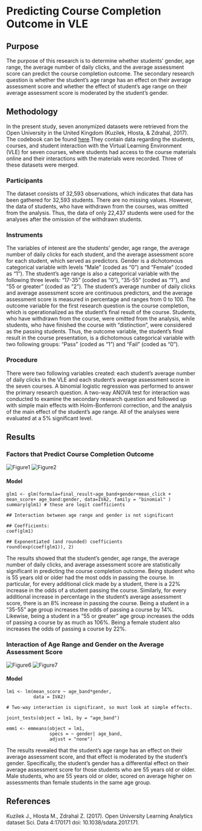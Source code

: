 # Predicting Course Completion Outcome in VLE

## Purpose

The purpose of this research is to determine whether students’ gender, age range, the average number of daily clicks, and the average assessment score can predict the course completion outcome. The secondary research question is whether the student’s age range has an effect on their average assessment score and whether the effect of student’s age range on their average assessment score is moderated by the student’s gender. 

## Methodology

In the present study, seven anonymized datasets were retrieved from the Open University in the United Kingdom (Kuzilek, Hlosta, & Zdrahal, 2017). The codebook can be found [here](https://analyse.kmi.open.ac.uk/open_dataset).They contain data regarding the students, courses, and student interaction with the Virtual Learning Environment (VLE) for seven courses, where students had access to the course materials online and their interactions with the materials were recorded. Three of these datasets were merged. 

### Participants

The dataset consists of 32,593 observations, which indicates that data has been gathered for 32,593 students. There are no missing values. However, the data of students, who have withdrawn from the courses, was omitted from the analysis. Thus, the data of only 22,437 students were used for the analyses after the omission of the withdrawn students. 

### Instruments

The variables of interest are the students’ gender, age range, the average number of daily clicks for each student, and the average assessment score for each student, which served as predictors. Gender is a dichotomous categorical variable with levels “Male” (coded as “0”) and “Female” (coded as “1”). The student’s age range is also a categorical variable with the following three levels: “17-35” (coded as “0”), “35-55” (coded as “1”), and “55 or greater” (coded as “2”). The student’s average number of daily clicks and average assessment score are continuous predictors, and the average assessment score is measured in percentage and ranges from 0 to 100. The outcome variable for the first research question is the course completion, which is operationalized as the student’s final result of the course. Students, who have withdrawn from the course, were omitted from the analysis, while students, who have finished the course with “distinction”, were considered as the passing students. Thus, the outcome variable, the student’s final result in the course presentation, is a dichotomous categorical variable with two following groups: “Pass” (coded as “1”) and “Fail” (coded as “0”). 

### Procedure

There were two following variables created: each student’s average number of daily clicks in the VLE and each student’s average assessment score in the seven courses. A binomial logistic regression was performed to answer the primary research question. A two-way ANOVA test for interaction was conducted to examine the secondary research question and followed up with simple main effects with Holm-Bonferroni correction, and the analysis of the main effect of the student’s age range. All of the analyses were evaluated at a 5% significant level. 

## Results

### Factors that Predict Course Completion Outcome

![Figure1]()
![Figure2]()

#### Model
```
glm1 <- glm(formula=final_result~age_band+gender+mean_click + mean_score+ age_band:gender, data=IVA2, family = "binomial" )
summary(glm1) # these are logit coefficients

## Interaction between age range and gender is not significant

## Coefficients:
coef(glm1) 

## Exponentiated (and rounded) coefficients
round(exp(coef(glm1)), 2) 
```
The results showed that the student’s gender, age range, the average number of daily clicks, and average assessment score are statistically significant in predicting the course completion outcome. Being student who is 55 years old or older had the most odds in passing the course. In particular, for every additional click made by a student, there is a 22% increase in the odds of a student passing the course. Similarly, for every additional increase in percentage in the student’s average assessment score, there is an 8% increase in passing the course. Being a student in a “35-55” age group increases the odds of passing a course by 14%. Likewise, being a student in a “55 or greater” age group increases the odds of passing a course by as much as 106%. Being a female student also increases the odds of passing a course by 22%. 

### Interaction of Age Range and Gender on the Average Assessment Score

![Figure6]()
![Figure7]()

#### Model
```
lm1 <- lm(mean_score ~ age_band*gender, 
          data = IVA2)
          
# Two-way interaction is significant, so must look at simple effects.

joint_tests(object = lm1, by = "age_band")

emm1 <- emmeans(object = lm1,
                specs = ~ gender| age_band,
                adjust = "none")
```

The results revealed that the student’s age range has an effect on their average assessment score, and that effect is moderated by the student’s gender. Specifically, the student’s gender has a differential effect on their average assessment score for those students who are 55 years old or older. Male students, who are 55 years old or older, scored on average higher on assessments than female students in the same age group. 

## References
Kuzilek J., Hlosta M., Zdrahal Z. (2017). Open University Learning Analytics dataset Sci. Data 4:170171 doi: 10.1038/sdata.2017.171.
